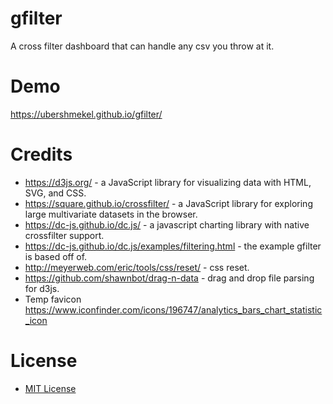 # gfilter
A cross filter dashboard that can handle any csv you throw at it.

# Demo
https://ubershmekel.github.io/gfilter/

# Credits
* https://d3js.org/ - a JavaScript library for visualizing data with HTML, SVG, and CSS.
* https://square.github.io/crossfilter/ - a JavaScript library for exploring large multivariate datasets in the browser.
* https://dc-js.github.io/dc.js/ - a javascript charting library with native crossfilter support.
* https://dc-js.github.io/dc.js/examples/filtering.html - the example gfilter is based off of.
* http://meyerweb.com/eric/tools/css/reset/ - css reset.
* https://github.com/shawnbot/drag-n-data - drag and drop file parsing for d3js.
* Temp favicon https://www.iconfinder.com/icons/196747/analytics_bars_chart_statistic_icon

# License

* [MIT License](https://www.opensource.org/licenses/MIT)